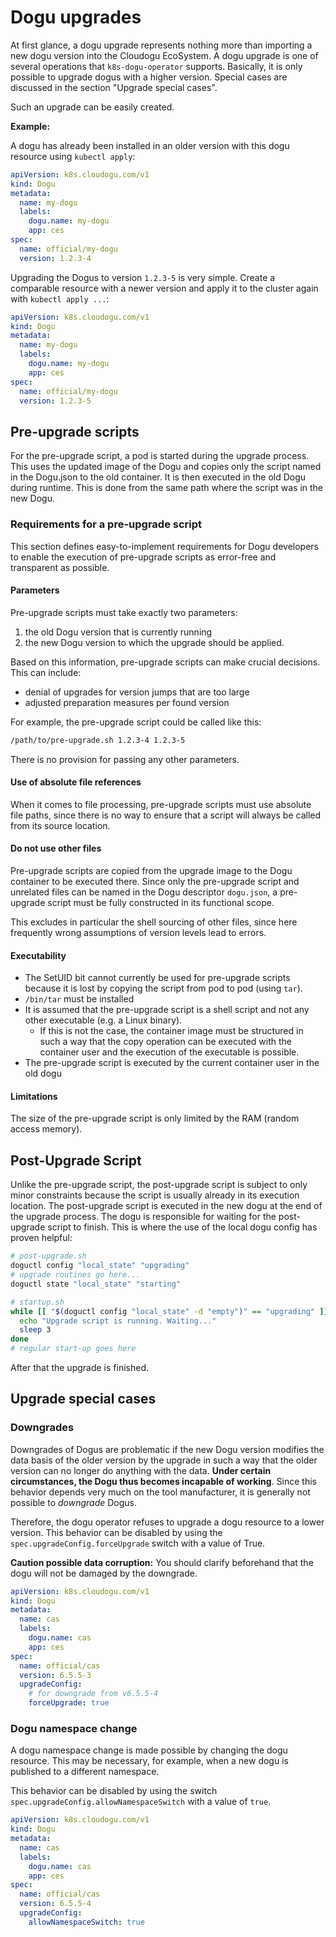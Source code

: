 # Dogu upgrades

At first glance, a dogu upgrade represents nothing more than importing a new dogu version into the Cloudogu EcoSystem.
A dogu upgrade is one of several operations that `k8s-dogu-operator` supports. Basically, it is only possible to upgrade
dogus with a higher version. Special cases are discussed in the section "Upgrade special cases".

Such an upgrade can be easily created.

**Example:**

A dogu has already been installed in an older version with this dogu resource using `kubectl apply`:

```yaml
apiVersion: k8s.cloudogu.com/v1
kind: Dogu
metadata:
  name: my-dogu
  labels:
    dogu.name: my-dogu
    app: ces
spec:
  name: official/my-dogu
  version: 1.2.3-4
```

Upgrading the Dogus to version `1.2.3-5` is very simple. Create a comparable resource with a newer version and apply it
to the cluster again with `kubectl apply ...`:

```yaml
apiVersion: k8s.cloudogu.com/v1
kind: Dogu
metadata:
  name: my-dogu
  labels:
    dogu.name: my-dogu
    app: ces
spec:
  name: official/my-dogu
  version: 1.2.3-5
```

## Pre-upgrade scripts

For the pre-upgrade script, a pod is started during the upgrade process.
This uses the updated image of the Dogu and copies only the script named in the Dogu.json to the old
container. It is then executed in the old Dogu during runtime. This is done from the same path where the script was in the new Dogu.

### Requirements for a pre-upgrade script

This section defines easy-to-implement requirements for Dogu developers to enable the execution of
pre-upgrade scripts as error-free and transparent as possible.

#### Parameters

Pre-upgrade scripts must take exactly two parameters:

1. the old Dogu version that is currently running
2. the new Dogu version to which the upgrade should be applied.

Based on this information, pre-upgrade scripts can make crucial decisions. This can include:
- denial of upgrades for version jumps that are too large
- adjusted preparation measures per found version

For example, the pre-upgrade script could be called like this:

```bash
/path/to/pre-upgrade.sh 1.2.3-4 1.2.3-5
```

There is no provision for passing any other parameters.

#### Use of absolute file references

When it comes to file processing, pre-upgrade scripts must use absolute file paths,
since there is no way to ensure that a script will always be called from its source location.

#### Do not use other files

Pre-upgrade scripts are copied from the upgrade image to the Dogu container to be executed there.
Since only the pre-upgrade script and unrelated files can be named in the Dogu descriptor `dogu.json`,
a pre-upgrade script must be fully constructed in its functional scope.

This excludes in particular the shell sourcing of other files, since here frequently wrong assumptions of version levels lead to errors.

#### Executability

- The SetUID bit cannot currently be used for pre-upgrade scripts because it is lost by copying the script from pod to pod (using `tar`).
- `/bin/tar` must be installed
- It is assumed that the pre-upgrade script is a shell script and not any other
  executable (e.g. a Linux binary).
   - If this is not the case, the container image must be structured in such a way that the copy operation can be executed with the
     container user and the execution of the executable is possible.
- The pre-upgrade script is executed by the current container user in the old dogu

#### Limitations

The size of the pre-upgrade script is only limited by the RAM (random access memory).

## Post-Upgrade Script

Unlike the pre-upgrade script, the post-upgrade script is subject to only minor constraints because the script is usually already in its execution location.
The post-upgrade script is executed in the new dogu at the end of the upgrade process.
The dogu is responsible for waiting for the post-upgrade script to finish.
This is where the use of the local dogu config has proven helpful:

```bash
# post-upgrade.sh
doguctl config "local_state" "upgrading"
# upgrade routines go here...
doguctl state "local_state" "starting"
```

```bash
# startup.sh
while [[ "$(doguctl config "local_state" -d "empty")" == "upgrading" ]]; do
  echo "Upgrade script is running. Waiting..."
  sleep 3
done
# regular start-up goes here
```

After that the upgrade is finished.

## Upgrade special cases

### Downgrades

Downgrades of Dogus are problematic if the new Dogu version modifies the data basis of the older version by the upgrade in such a way
that the older version can no longer do anything with the data. **Under certain circumstances, the Dogu thus becomes incapable of working**.
Since this behavior depends very much on the tool manufacturer, it is generally not possible to _downgrade_ Dogus.

Therefore, the dogu operator refuses to upgrade a dogu resource to a lower version.
This behavior can be disabled by using the `spec.upgradeConfig.forceUpgrade` switch with a value of True.

**Caution possible data corruption:**
You should clarify beforehand that the dogu will not be damaged by the downgrade.

```yaml
apiVersion: k8s.cloudogu.com/v1
kind: Dogu
metadata:
  name: cas
  labels:
    dogu.name: cas
    app: ces
spec:
  name: official/cas
  version: 6.5.5-3
  upgradeConfig:
    # for downgrade from v6.5.5-4
    forceUpgrade: true
```

### Dogu namespace change

A dogu namespace change is made possible by changing the dogu resource. This may be necessary, for example, when a new dogu is published to a different namespace.

This behavior can be disabled by using the switch `spec.upgradeConfig.allowNamespaceSwitch` with a value of `true`.

```yaml
apiVersion: k8s.cloudogu.com/v1
kind: Dogu
metadata:
  name: cas
  labels:
    dogu.name: cas
    app: ces
spec:
  name: official/cas
  version: 6.5.5-4
  upgradeConfig:
    allowNamespaceSwitch: true
```
